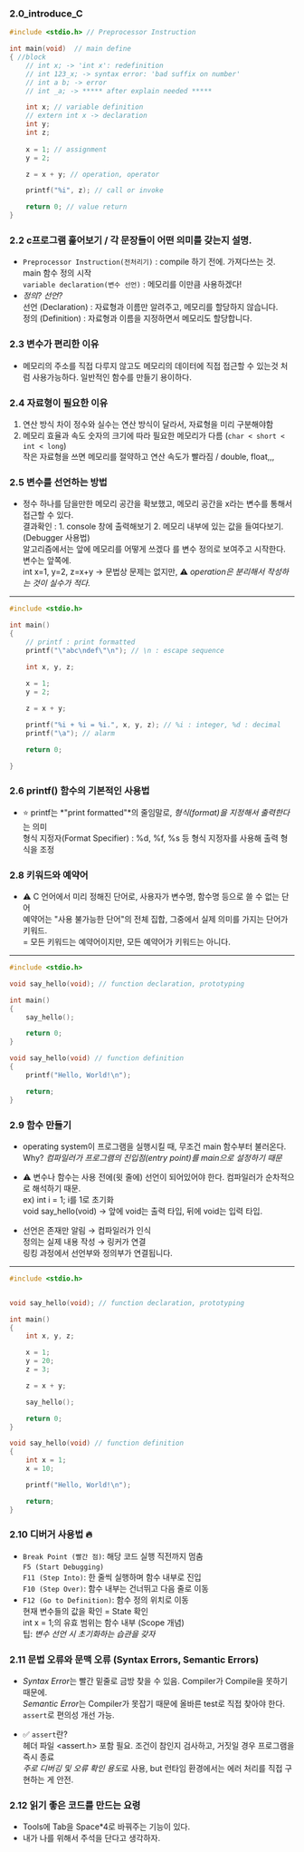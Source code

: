 ### 2.0_introduce_C
``` c
#include <stdio.h> // Preprocessor Instruction

int main(void)  // main define
{ //block
    // int x; -> 'int x': redefinition
    // int 123_x; -> syntax error: 'bad suffix on number'
    // int a b; -> error
    // int _a; -> ***** after explain needed *****

    int x; // variable definition
    // extern int x -> declaration
    int y;
    int z;
    
    x = 1; // assignment
    y = 2;

    z = x + y; // operation, operator

    printf("%i", z); // call or invoke

    return 0; // value return
}
```
### 2.2 c프로그램 훑어보기 / 각 문장들이 어떤 의미를 갖는지 설명.
- `Preprocessor Instruction(전처리기)` : compile 하기 전에. 가져다쓰는 것.  
  main 함수 정의 시작  
`variable declaration(변수 선언)` : 메모리를 이만큼 사용하겠다!  
- *정의? 선언?*  
  선언 (Declaration) : 자료형과 이름만 알려주고, 메모리를 할당하지 않습니다.  
  정의 (Definition) : 자료형과 이름을 지정하면서 메모리도 할당합니다.

### 2.3 변수가 편리한 이유
- 메모리의 주소를 직접 다루지 않고도 메모리의 데이터에 직접 접근할 수 있는것 처럼 사용가능하다. 일반적인 함수를 만들기 용이하다.

### 2.4 자료형이 필요한 이유
1. 연산 방식 차이
  정수와 실수는 연산 방식이 달라서, 자료형을 미리 구분해야함
2. 메모리 효율과 속도
  숫자의 크기에 따라 필요한 메모리가 다름 (`char < short < int < long`)  
  작은 자료형을 쓰면 메모리를 절약하고 연산 속도가 빨라짐 / double, float,,,

### 2.5 변수를 선언하는 방법
- 정수 하나를 담을만한 메모리 공간을 확보했고, 메모리 공간을 x라는 변수를 통해서 접근할 수 있다.  
  결과확인 : 1. console 창에 출력해보기  2. 메모리 내부에 있는 값을 들여다보기. (Debugger 사용법)  
  알고리즘에서는 앞에 메모리를 어떻게 쓰겠다 를 변수 정의로 보여주고 시작한다. 변수는 앞쪽에.  
  int x=1, y=2, z=x+y -> 문법상 문제는 없지만, ⚠️ *operation은 분리해서 작성하는 것이 실수가 적다.*
---
``` c
#include <stdio.h>

int main()
{
    // printf : print formatted
    printf("\"abc\ndef\"\n"); // \n : escape sequence
    
    int x, y, z;

    x = 1;
    y = 2;

    z = x + y;

    printf("%i + %i = %i.", x, y, z); // %i : integer, %d : decimal
    printf("\a"); // alarm

    return 0;

}

```
### 2.6 printf() 함수의 기본적인 사용법
- ⭐️ printf는 *"print formatted"*의 줄임말로, *형식(format)을 지정해서 출력한다*는 의미  
  형식 지정자(Format Specifier) : %d, %f, %s 등 형식 지정자를 사용해 출력 형식을 조정

### 2.8 키워드와 예약어
- ⚠️ C 언어에서 미리 정해진 단어로, 사용자가 변수명, 함수명 등으로 쓸 수 없는 단어  
  예약어는 "사용 불가능한 단어"의 전체 집합, 그중에서 실제 의미를 가지는 단어가 키워드.  
  = 모든 키워드는 예약어이지만, 모든 예약어가 키워드는 아니다.
---
``` c
#include <stdio.h>

void say_hello(void); // function declaration, prototyping

int main()
{
    say_hello();

    return 0;
}

void say_hello(void) // function definition
{
    printf("Hello, World!\n");

    return;
}
```
### 2.9 함수 만들기
- operating system이 프로그램을 실행시킬 때, 무조건 main 함수부터 불러온다.  
  Why? *컴파일러가 프로그램의 진입점(entry point)를 main으로 설정하기 때문*

- ⚠️ 변수나 함수는 사용 전에(윗 줄에) 선언이 되어있어야 한다. 컴파일러가 순차적으로 해석하기 때문.  
  ex) int i = 1; i를 1로 초기화  
  void say_hello(void) -> 앞에 void는 출력 타입, 뒤에 void는 입력 타입.

- 선언은 존재만 알림 → 컴파일러가 인식  
  정의는 실제 내용 작성 → 링커가 연결  
  링킹 과정에서 선언부와 정의부가 연결됩니다.
---
``` c
#include <stdio.h>


void say_hello(void); // function declaration, prototyping

int main()
{
    int x, y, z;

    x = 1;
    y = 20;
    z = 3;

    z = x + y;

    say_hello(); 

    return 0;
}

void say_hello(void) // function definition
{
    int x = 1;
    x = 10;

    printf("Hello, World!\n");

    return;
}
```
### 2.10 디버거 사용법 🔥
- `Break Point (빨간 점)`: 해당 코드 실행 직전까지 멈춤  
`F5 (Start Debugging)`  
`F11 (Step Into)`: 한 줄씩 실행하며 함수 내부로 진입  
`F10 (Step Over)`: 함수 내부는 건너뛰고 다음 줄로 이동
- `F12 (Go to Definition)`: 함수 정의 위치로 이동  
현재 변수들의 값을 확인 = State 확인  
int x = 1;의 유효 범위는 함수 내부 (Scope 개념)  
팁: *변수 선언 시 초기화하는 습관을 갖자*

### 2.11 문법 오류와 문맥 오류 (Syntax Errors, Semantic Errors)
- *Syntax Error*는 빨간 밑줄로 금방 찾을 수 있음. Compiler가 Compile을 못하기 때문에.  
*Semantic Error*는 Compiler가 못잡기 때문에 올바른 test로 직접 찾아야 한다. `assert`로 편의성 개선 가능.

- ✅ `assert`란?  
헤더 파일 <assert.h> 포함 필요. 조건이 참인지 검사하고, 거짓일 경우 프로그램을 즉시 종료  
*주로 디버깅 및 오류 확인 용도*로 사용, but 런타임 환경에서는 에러 처리를 직접 구현하는 게 안전.

### 2.12 읽기 좋은 코드를 만드는 요령
- Tools에 Tab을 Space*4로 바꿔주는 기능이 있다.
- 내가 나를 위해서 주석을 단다고 생각하자.
